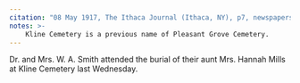 ```yaml
---
citation: "08 May 1917, The Ithaca Journal (Ithaca, NY), p7, newspapers.com"
notes: >-
    Kline Cemetery is a previous name of Pleasant Grove Cemetery.
--- 
```

Dr. and Mrs. W. A. Smith attended the burial of their aunt Mrs. Hannah Mills at Kline Cemetery last Wednesday.